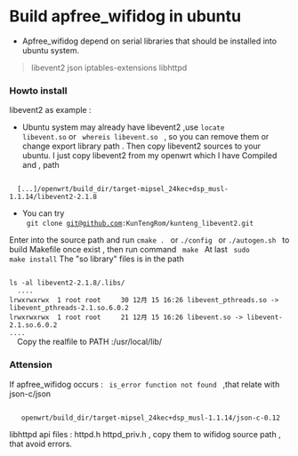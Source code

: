 # Build apfree_wifidog in ubuntu


* Apfree_wifidog depend on serial libraries that should be installed into ubuntu system.
>  libevent2
   json
   iptables-extensions
   libhttpd

### Howto install 

  libevent2 as example :

*  Ubuntu system may already have libevent2 ,use <code>locate libevent.so</code> or <code> whereis libevent.so </code> ,
  so you can remove them or change export library path .
  Then copy libevent2 sources to your ubuntu. I just copy libevent2 from my openwrt which I have Compiled and , path
<code> 
  [...]/openwrt/build_dir/target-mipsel_24kec+dsp_musl-1.1.14/libevent2-2.1.8
</code>

 * You can try   
 <code> git clone  git@github.com:KunTengRom/kunteng_libevent2.git  </code> 
 
  Enter into the source path and run 
  <code>cmake . </code> or 
  <code>./config </code> or <code>./autogen.sh </code> to build Makefile once exist ,
  then run command <code> make </code> At last <code> sudo make install</code> 
  The "so library" files is in the path 
  
  <code> 
ls -al libevent2-2.1.8/.libs/ 
  ....
lrwxrwxrwx  1 root root     30 12月 15 16:26 libevent_pthreads.so -> libevent_pthreads-2.1.so.6.0.2
lrwxrwxrwx  1 root root     21 12月 15 16:26 libevent.so -> libevent-2.1.so.6.0.2
....
  </code>
  Copy the realfile to PATH :/usr/local/lib/
  
### Attension

  If apfree_wifidog occurs : <code> is_error function not found </code> ,that relate with json-c/json
  
<code>
   openwrt/build_dir/target-mipsel_24kec+dsp_musl-1.1.14/json-c-0.12
</code> 

  libhttpd api files : httpd.h httpd_priv.h , copy them to wifidog source path , that avoid errors.

